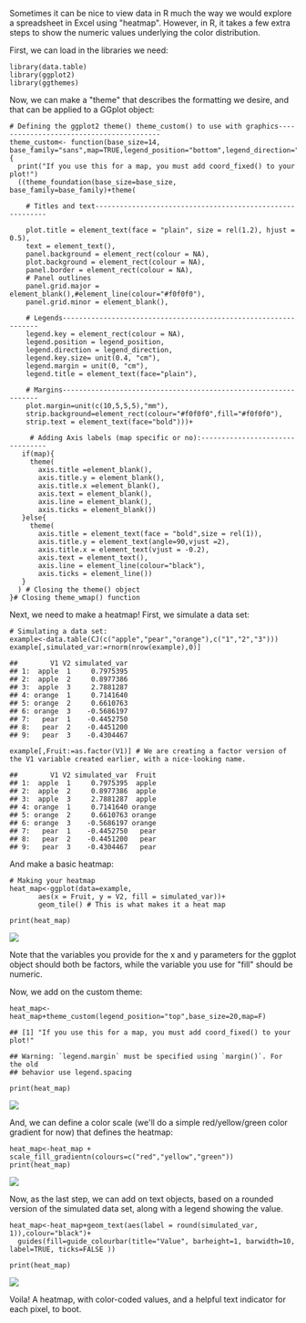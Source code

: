 Sometimes it can be nice to view data in R much the way we would explore
a spreadsheet in Excel using "heatmap". However, in R, it takes a few
extra steps to show the numeric values underlying the color
distribution.

First, we can load in the libraries we need:

    library(data.table)
    library(ggplot2)
    library(ggthemes)

Now, we can make a "theme" that describes the formatting we desire, and
that can be applied to a GGplot object:

    # Defining the ggplot2 theme() theme_custom() to use with graphics-----------------------------------------
    theme_custom<- function(base_size=14, base_family="sans",map=TRUE,legend_position="bottom",legend_direction="horizontal") {
      print("If you use this for a map, you must add coord_fixed() to your plot!")
      ((theme_foundation(base_size=base_size, base_family=base_family)+theme(
        
        # Titles and text----------------------------------------------------------
        
        plot.title = element_text(face = "plain", size = rel(1.2), hjust = 0.5),
        text = element_text(),
        panel.background = element_rect(colour = NA),
        plot.background = element_rect(colour = NA),
        panel.border = element_rect(colour = NA),
        # Panel outlines
        panel.grid.major = element_blank(),#element_line(colour="#f0f0f0"),
        panel.grid.minor = element_blank(),
        
        # Legends----------------------------------------------------------------
        legend.key = element_rect(colour = NA),
        legend.position = legend_position,
        legend.direction = legend_direction,
        legend.key.size= unit(0.4, "cm"),
        legend.margin = unit(0, "cm"),
        legend.title = element_text(face="plain"),
        
        # Margins----------------------------------------------------------------
        plot.margin=unit(c(10,5,5,5),"mm"),
        strip.background=element_rect(colour="#f0f0f0",fill="#f0f0f0"),
        strip.text = element_text(face="bold")))+
         
         # Adding Axis labels (map specific or no):--------------------------------
       if(map){
         theme(
           axis.title =element_blank(),
           axis.title.y = element_blank(),
           axis.title.x =element_blank(),
           axis.text = element_blank(),
           axis.line = element_blank(),
           axis.ticks = element_blank())
       }else{
         theme(
           axis.title = element_text(face = "bold",size = rel(1)),
           axis.title.y = element_text(angle=90,vjust =2),
           axis.title.x = element_text(vjust = -0.2),
           axis.text = element_text(), 
           axis.line = element_line(colour="black"),
           axis.ticks = element_line())
       }
      ) # Closing the theme() object
    }# Closing theme_wmap() function

Next, we need to make a heatmap! First, we simulate a data set:

    # Simulating a data set:
    example<-data.table(CJ(c("apple","pear","orange"),c("1","2","3")))
    example[,simulated_var:=rnorm(nrow(example),0)]

    ##        V1 V2 simulated_var
    ## 1:  apple  1     0.7975395
    ## 2:  apple  2     0.8977386
    ## 3:  apple  3     2.7881287
    ## 4: orange  1     0.7141640
    ## 5: orange  2     0.6610763
    ## 6: orange  3    -0.5686197
    ## 7:   pear  1    -0.4452750
    ## 8:   pear  2    -0.4451200
    ## 9:   pear  3    -0.4304467

    example[,Fruit:=as.factor(V1)] # We are creating a factor version of the V1 variable created earlier, with a nice-looking name. 

    ##        V1 V2 simulated_var  Fruit
    ## 1:  apple  1     0.7975395  apple
    ## 2:  apple  2     0.8977386  apple
    ## 3:  apple  3     2.7881287  apple
    ## 4: orange  1     0.7141640 orange
    ## 5: orange  2     0.6610763 orange
    ## 6: orange  3    -0.5686197 orange
    ## 7:   pear  1    -0.4452750   pear
    ## 8:   pear  2    -0.4451200   pear
    ## 9:   pear  3    -0.4304467   pear

And make a basic heatmap:

    # Making your heatmap
    heat_map<-ggplot(data=example,
           aes(x = Fruit, y = V2, fill = simulated_var))+
           geom_tile() # This is what makes it a heat map

    print(heat_map)

![](annotated_heatmap_files/figure-markdown_strict/unnamed-chunk-3-1.png)

Note that the variables you provide for the x and y parameters for the
ggplot object should both be factors, while the variable you use for
"fill" should be numeric.

Now, we add on the custom theme:

    heat_map<-heat_map+theme_custom(legend_position="top",base_size=20,map=F)

    ## [1] "If you use this for a map, you must add coord_fixed() to your plot!"

    ## Warning: `legend.margin` must be specified using `margin()`. For the old
    ## behavior use legend.spacing

    print(heat_map)

![](annotated_heatmap_files/figure-markdown_strict/unnamed-chunk-4-1.png)

And, we can define a color scale (we'll do a simple red/yellow/green
color gradient for now) that defines the heatmap:

    heat_map<-heat_map + scale_fill_gradientn(colours=c("red","yellow","green"))
    print(heat_map)

![](annotated_heatmap_files/figure-markdown_strict/unnamed-chunk-5-1.png)

Now, as the last step, we can add on text objects, based on a rounded
version of the simulated data set, along with a legend showing the
value.

    heat_map<-heat_map+geom_text(aes(label = round(simulated_var, 1)),colour="black")+
      guides(fill=guide_colourbar(title="Value", barheight=1, barwidth=10, label=TRUE, ticks=FALSE ))

    print(heat_map)

![](annotated_heatmap_files/figure-markdown_strict/unnamed-chunk-6-1.png)

Voila! A heatmap, with color-coded values, and a helpful text indicator
for each pixel, to boot.
